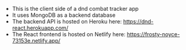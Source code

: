 - This is the client side of a dnd combat tracker app
- It uses MongoDB as a backend database
- The backend API is hosted on Heroku here: https://dnd-react.herokuapp.com/
- The React frontend is hosted on Netlify here:  https://frosty-noyce-73153e.netlify.app/
